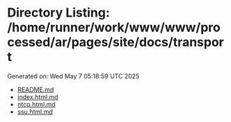 # Directory Listing: /home/runner/work/www/www/processed/ar/pages/site/docs/transport
Generated on: Wed May  7 05:18:59 UTC 2025

- [README.md](README.md)
- [index.html.md](index.html.md)
- [ntcp.html.md](ntcp.html.md)
- [ssu.html.md](ssu.html.md)
